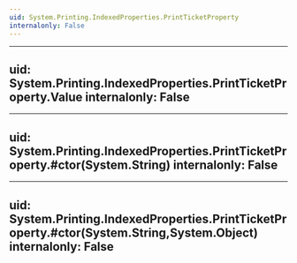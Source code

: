 ```yaml
---
uid: System.Printing.IndexedProperties.PrintTicketProperty
internalonly: False
---
```


---
uid: System.Printing.IndexedProperties.PrintTicketProperty.Value
internalonly: False
---

---
uid: System.Printing.IndexedProperties.PrintTicketProperty.#ctor(System.String)
internalonly: False
---

---
uid: System.Printing.IndexedProperties.PrintTicketProperty.#ctor(System.String,System.Object)
internalonly: False
---
